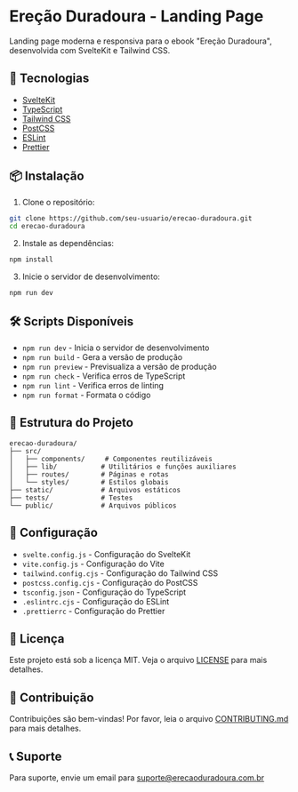 # Ereção Duradoura - Landing Page

Landing page moderna e responsiva para o ebook "Ereção Duradoura", desenvolvida com SvelteKit e Tailwind CSS.

## 🚀 Tecnologias

- [SvelteKit](https://kit.svelte.dev/)
- [TypeScript](https://www.typescriptlang.org/)
- [Tailwind CSS](https://tailwindcss.com/)
- [PostCSS](https://postcss.org/)
- [ESLint](https://eslint.org/)
- [Prettier](https://prettier.io/)

## 📦 Instalação

1. Clone o repositório:
```bash
git clone https://github.com/seu-usuario/erecao-duradoura.git
cd erecao-duradoura
```

2. Instale as dependências:
```bash
npm install
```

3. Inicie o servidor de desenvolvimento:
```bash
npm run dev
```

## 🛠️ Scripts Disponíveis

- `npm run dev` - Inicia o servidor de desenvolvimento
- `npm run build` - Gera a versão de produção
- `npm run preview` - Previsualiza a versão de produção
- `npm run check` - Verifica erros de TypeScript
- `npm run lint` - Verifica erros de linting
- `npm run format` - Formata o código

## 📝 Estrutura do Projeto

```
erecao-duradoura/
├── src/
│   ├── components/     # Componentes reutilizáveis
│   ├── lib/           # Utilitários e funções auxiliares
│   ├── routes/        # Páginas e rotas
│   └── styles/        # Estilos globais
├── static/            # Arquivos estáticos
├── tests/             # Testes
└── public/            # Arquivos públicos
```

## 🔧 Configuração

- `svelte.config.js` - Configuração do SvelteKit
- `vite.config.js` - Configuração do Vite
- `tailwind.config.cjs` - Configuração do Tailwind CSS
- `postcss.config.cjs` - Configuração do PostCSS
- `tsconfig.json` - Configuração do TypeScript
- `.eslintrc.cjs` - Configuração do ESLint
- `.prettierrc` - Configuração do Prettier

## 📄 Licença

Este projeto está sob a licença MIT. Veja o arquivo [LICENSE](LICENSE) para mais detalhes.

## 👥 Contribuição

Contribuições são bem-vindas! Por favor, leia o arquivo [CONTRIBUTING.md](CONTRIBUTING.md) para mais detalhes.

## 📞 Suporte

Para suporte, envie um email para suporte@erecaoduradoura.com.br
